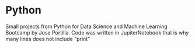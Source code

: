 # Python
Small projects from Python for Data Science and Machine Learning Bootcamp by Jose Portilla. 
Code was written in JupiterNotebook that is why many lines does not include "print"



